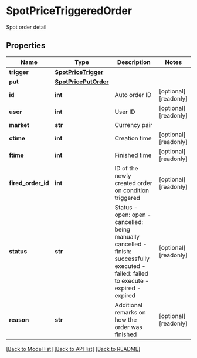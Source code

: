 # SpotPriceTriggeredOrder

Spot order detail
## Properties
Name | Type | Description | Notes
------------ | ------------- | ------------- | -------------
**trigger** | [**SpotPriceTrigger**](SpotPriceTrigger.md) |  | 
**put** | [**SpotPricePutOrder**](SpotPricePutOrder.md) |  | 
**id** | **int** | Auto order ID | [optional] [readonly] 
**user** | **int** | User ID | [optional] [readonly] 
**market** | **str** | Currency pair | 
**ctime** | **int** | Creation time | [optional] [readonly] 
**ftime** | **int** | Finished time | [optional] [readonly] 
**fired_order_id** | **int** | ID of the newly created order on condition triggered | [optional] [readonly] 
**status** | **str** | Status  - open: open - cancelled: being manually cancelled - finish: successfully executed - failed: failed to execute - expired - expired  | [optional] [readonly] 
**reason** | **str** | Additional remarks on how the order was finished | [optional] [readonly] 

[[Back to Model list]](../README.md#documentation-for-models) [[Back to API list]](../README.md#documentation-for-api-endpoints) [[Back to README]](../README.md)


